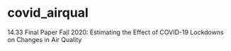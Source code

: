 # covid_airqual
14.33 Final Paper Fall 2020: Estimating the Effect of COVID-19 Lockdowns on Changes in Air Quality
